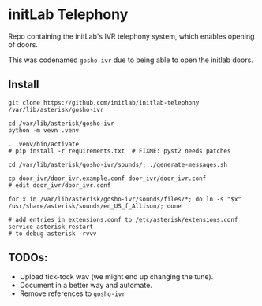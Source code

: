 # initLab Telephony

Repo containing the initLab's IVR telephony system, which enables opening of doors.

This was codenamed `gosho-ivr` due to being able to open the initlab doors.


## Install


```
git clone https://github.com/initlab/initlab-telephony /var/lib/asterisk/gosho-ivr

cd /var/lib/asterisk/gosho-ivr
python -m vevn .venv

. .venv/bin/activate
# pip install -r requirements.txt  # FIXME: pyst2 needs patches

cd /var/lib/asterisk/gosho-ivr/sounds/; ./generate-messages.sh

cp door_ivr/door_ivr.example.conf door_ivr/door_ivr.conf
# edit door_ivr/door_ivr.conf

for x in /var/lib/asterisk/gosho-ivr/sounds/files/*; do ln -s "$x" /usr/share/asterisk/sounds/en_US_f_Allison/; done

# add entries in extensions.conf to /etc/asterisk/extensions.conf
service asterisk restart
# to debug asterisk -rvvv
```

## TODOs:

- Upload tick-tock wav (we might end up changing the tune).
- Document in a better way and automate.
- Remove references to `gosho-ivr`
